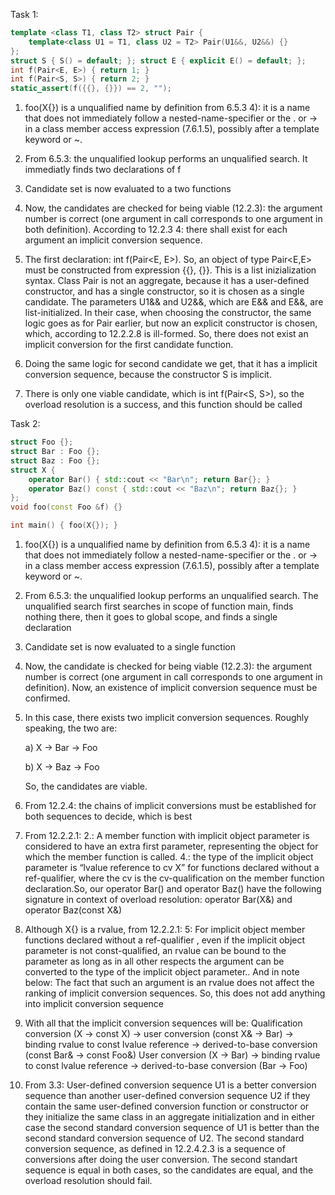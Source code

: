 Task 1:

```cpp
template <class T1, class T2> struct Pair {
    template<class U1 = T1, class U2 = T2> Pair(U1&&, U2&&) {}
};
struct S { S() = default; }; struct E { explicit E() = default; };
int f(Pair<E, E>) { return 1; }
int f(Pair<S, S>) { return 2; }
static_assert(f({{}, {}}) == 2, "");
```

1. foo(X{}) is a unqualified name by definition from 6.5.3 4): it is a name that does not immediately follow a nested-name-specifier or the . or -> in a
class member access expression (7.6.1.5), possibly after a template keyword or ~. 

2. From 6.5.3: the unqualified lookup performs an unqualified search. It immediatly finds two declarations of f

3. Candidate set is now evaluated to a two functions

4. Now, the candidates are checked for being viable (12.2.3): the argument number is correct (one argument in call corresponds to one argument in both  definition). According to 12.2.3 4: there shall exist for each argument an implicit conversion sequence.

5. The first declaration: int f(Pair<E, E>). So, an object of type Pair<E,E> must be constructed from expression {{}, {}}. This is a list inizialization syntax. Class Pair is not an aggregate, because it has a user-defined constructor, and has a single constructor, so it is chosen as a single candidate. The parameters U1&& and U2&&, which are E&& and E&&, are list-initialized. In their case, when choosing the constructor, the same logic goes as for Pair earlier, but now an explicit constructor is chosen, which, according to 12.2.2.8 is ill-formed. So, there does not exist an implicit conversion for the first candidate function.

6. Doing the same logic for second candidate we get, that it has a implicit conversion sequence, because the constructor S is implicit.

7. There is only one viable candidate, which is int f(Pair<S, S>), so the overload resolution is a success, and this function should be called

Task 2:


```cpp
struct Foo {};
struct Bar : Foo {};
struct Baz : Foo {};
struct X {
    operator Bar() { std::cout << "Bar\n"; return Bar{}; }
    operator Baz() const { std::cout << "Baz\n"; return Baz{}; }
};
void foo(const Foo &f) {}

int main() { foo(X{}); }
```

1. foo(X{}) is a unqualified name by definition from 6.5.3 4): it is a name that does not immediately follow a nested-name-specifier or the . or -> in a
class member access expression (7.6.1.5), possibly after a template keyword or ~. 

2. From 6.5.3: the unqualified lookup performs an unqualified search. The unqualified search first searches in scope of function main, finds nothing there, then it goes to global scope, and finds a single declaration

3. Candidate set is now evaluated to a single function

4. Now, the candidate is checked for being viable (12.2.3): the argument number is correct (one argument in call corresponds to one argument in definition). Now, an existence of implicit conversion sequence must be confirmed.

5. In this case, there exists two implicit conversion sequences. Roughly speaking, the two are:

    a) X -> Bar -> Foo

    b) X -> Baz -> Foo

   So, the candidates are viable.

6. From 12.2.4: the chains of implicit conversions must be established for both sequences to decide, which is best

7. From 12.2.2.1: 2.: A member function with implicit object parameter is considered to have an extra first parameter, representing the object for which the member function is called. 4.: the type of the implicit object parameter is  “lvalue reference to cv X” for functions declared without a ref-qualifier, where the cv is the cv-qualification on the member function declaration.So, our operator Bar() and operator Baz() have the following signature in context of overload resolution: operator Bar(X&) and operator Baz(const X&)

8. Although X{} is a rvalue, from 12.2.2.1: 5: For implicit object member functions declared without a ref-qualifier , even if
the implicit object parameter is not const-qualified, an rvalue can be bound to the parameter as long as in all
other respects the argument can be converted to the type of the implicit object parameter.. And in note below: The fact that such an argument is an rvalue does not affect the ranking of implicit conversion sequences. So, this does not add anything into implicit conversion sequence

9. With all that the implicit conversion sequences will be:
    Qualification conversion (X -> const X) -> user conversion (const X& -> Bar) -> binding rvalue to const lvalue reference -> derived-to-base conversion (const Bar& -> const Foo&)
    User conversion (X -> Bar) -> binding rvalue to const lvalue reference -> derived-to-base conversion (Bar -> Foo)

10. From 3.3: User-defined conversion sequence U1 is a better conversion sequence than another user-defined conversion
sequence U2 if they contain the same user-defined conversion function or constructor or they initialize
the same class in an aggregate initialization and in either case the second standard conversion sequence
of U1 is better than the second standard conversion sequence of U2. The second standard conversion sequence, as defined in 12.2.4.2.3 is a sequence of conversions after doing the user conversion. The second standart sequence is equal in both cases, so the candidates are equal, and the overload resolution should fail.
